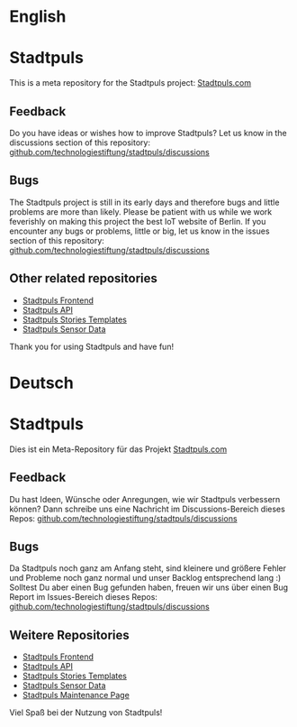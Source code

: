 # English

# Stadtpuls
This is a meta repository for the Stadtpuls project: [Stadtpuls.com](https://www.stadtpuls.com)

## Feedback
Do you have ideas or wishes how to improve Stadtpuls? Let us know in the discussions section of this repository: [github.com/technologiestiftung/stadtpuls/discussions](https://github.com/technologiestiftung/stadtpuls/discussions)

## Bugs
The Stadtpuls project is still in its early days and therefore bugs and little problems are more than likely. Please be patient with us while we work feverishly on making this project the best IoT website of Berlin. If you encounter any bugs or problems, little or big, let us know in the issues section of this repository:  [github.com/technologiestiftung/stadtpuls/discussions](https://github.com/technologiestiftung/stadtpuls/discussions)

## Other related repositories
- [Stadtpuls Frontend](https://github.com/technologiestiftung/stadtpuls-frontend)
- [Stadtpuls API](https://github.com/technologiestiftung/stadtpuls-api)
- [Stadtpuls Stories Templates](https://github.com/technologiestiftung/stadtpuls-story-template)
- [Stadtpuls Sensor Data](https://github.com/technologiestiftung/stadtpuls-sensors)

Thank you for using Stadtpuls and have fun!



# Deutsch

# Stadtpuls
Dies ist ein Meta-Repository für das Projekt [Stadtpuls.com](https://www.stadtpuls.com)

## Feedback
Du hast Ideen, Wünsche oder Anregungen, wie wir Stadtpuls verbessern können? Dann schreibe uns eine Nachricht im Discussions-Bereich dieses Repos: [github.com/technologiestiftung/stadtpuls/discussions](https://github.com/technologiestiftung/stadtpuls/discussions)

## Bugs
Da Stadtpuls noch ganz am Anfang steht, sind kleinere und größere Fehler und Probleme noch ganz normal und unser Backlog entsprechend lang :) Solltest Du aber  einen Bug gefunden haben, freuen wir uns über einen Bug Report im Issues-Bereich dieses Repos: [github.com/technologiestiftung/stadtpuls/discussions](https://github.com/technologiestiftung/stadtpuls/discussions)

## Weitere Repositories
- [Stadtpuls Frontend](https://github.com/technologiestiftung/stadtpuls-frontend)
- [Stadtpuls API](https://github.com/technologiestiftung/stadtpuls-api)
- [Stadtpuls Stories Templates](https://github.com/technologiestiftung/stadtpuls-story-template)
- [Stadtpuls Sensor Data](https://github.com/technologiestiftung/stadtpuls-sensors)
- [Stadtpuls Maintenance Page](https://github.com/technologiestiftung/stadtpuls-maintenance-page)

Viel Spaß bei der Nutzung von Stadtpuls!
